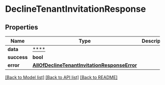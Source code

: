 # DeclineTenantInvitationResponse

## Properties
Name | Type | Description | Notes
------------ | ------------- | ------------- | -------------
**data** | [****](.md) |  | [optional] 
**success** | **bool** |  | [optional] 
**error** | [**AllOfDeclineTenantInvitationResponseError**](AllOfDeclineTenantInvitationResponseError.md) |  | [optional] 

[[Back to Model list]](../../README.md#documentation-for-models) [[Back to API list]](../../README.md#documentation-for-api-endpoints) [[Back to README]](../../README.md)

